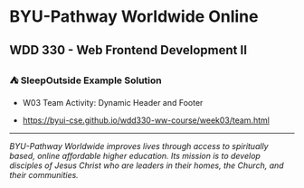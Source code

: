 # BYU-Pathway Worldwide Online
## WDD 330 - Web Frontend Development II

### ⛺ SleepOutside Example Solution

 - W03 Team Activity: Dynamic Header and Footer

 - https://byui-cse.github.io/wdd330-ww-course/week03/team.html

---
_BYU-Pathway Worldwide improves lives through access to spiritually based, online affordable higher education. Its mission is to develop disciples of Jesus Christ who are leaders in their homes, the Church, and their communities._
